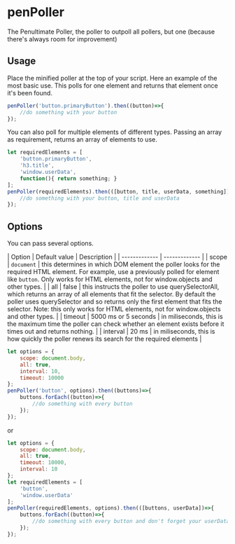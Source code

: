 # penPoller

The Penultimate Poller, the poller to outpoll all pollers, but one (because there's always room for improvement)

## Usage

Place the minified poller at the top of your script.
Here an example of the most basic use. This polls for one element and returns that element once it's been found.

```javascript
penPoller('button.primaryButton').then((button)=>{
	//do something with your button
});
```

You can also poll for multiple elements of different types. Passing an array as requirement, returns an array of elements to use.

```javascript
let requiredElements = [
    'button.primaryButton',
    'h3.title',
    'window.userData',
    function(){ return something; }
];
penPoller(requiredElements).then(([button, title, userData, something])=>{
	//do something with your button, title and userData
});
```

## Options
You can pass several options.

| Option  | Default value | Description |
| ------------- | ------------- |
| scope  | `document` | this determines in which DOM element the poller looks for the required HTML element. For example, use a previously polled for element like `button`. Only works for HTML elements, not for window.objects and other types. |
| all  | false  | this instructs the poller to use querySelectorAll, which returns an array of all elements that fit the selector. By default the poller uses querySelector and so returns only the first element that fits the selector. Note: this only works for HTML elements, not for window.objects and other types. |
| timeout | 5000 ms or 5 seconds | in miliseconds, this is the maximum time the poller can check whether an element exists before it times out and returns nothing. |
| interval | 20 ms | in miliseconds, this is how quickly the poller renews its search for the required elements |

```javascript
let options = {
    scope: document.body,
    all: true,
    interval: 10,
    timeout: 10000
};
penPoller('button', options).then((buttons)=>{
    buttons.forEach((button)=>{
        //do something with every button
    });
});
```
or

```javascript
let options = {
    scope: document.body,
    all: true,
    timeout: 10000,
    interval: 10
};
let requiredElements = [
    'button',
    'window.userData'
];
penPoller(requiredElements, options).then(([buttons, userData])=>{
    buttons.forEach((button)=>{
        //do something with every button and don't forget your userData
    });
});
```